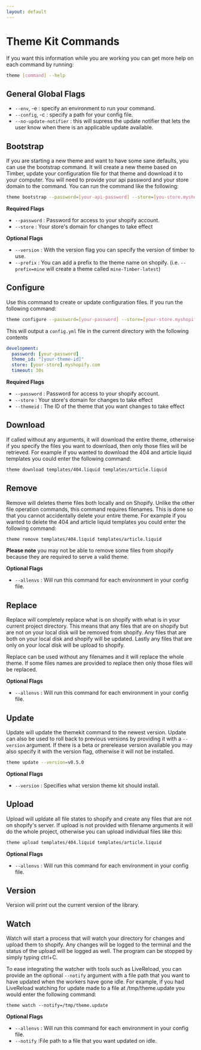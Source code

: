 ```yaml
---
layout: default
---
```

# Theme Kit Commands

If you want this information while you are working you can get more help on each
command by running:

```bash
theme [command] --help
```

## General Global Flags

- `--env`, -e : specify an environment to run your command.
- `--config`, -c : specify a path for your config file.
- `--no-update-notifier` : this will supress the update notifier that lets the
  user know when there is an applicable update available.

## Bootstrap

If you are starting a new theme and want to have some sane defaults, you can use
the bootstrap command. It will create a new theme based on Timber, update your
configuration file for that theme and download it to your computer. You will
need to provide your api password and your store domain to the command. You can
run the command like the following:

```bash
theme bootstrap --password=[your-api-password] --store=[you-store.myshopify.com]
```
**Required Flags**

* `--password` : Password for access to your shopify account.
* `--store` : Your store's domain for changes to take effect

**Optional Flags**

* `--version` : With the version flag you can specify the version of timber to use.
* `--prefix` : You can add a prefix to the theme name on shopify. (i.e. `--prefix=mine`
  will create a theme called `mine-Timber-latest`)

## Configure

Use this command to create or update configuration files. If you run the following
command:

```bash
theme configure --password=[your-password] --store=[your-store.myshopify.com] --themeid=[your-theme-id]
```

This will output a `config.yml` file in the current directory with the following contents

```yaml
development:
  password: [your-password]
  theme_id: "[your-theme-id]"
  store: [your-store].myshopify.com
  timeout: 30s
```

**Required Flags**

* `--password` : Password for access to your shopify account.
* `--store` : Your store's domain for changes to take effect
* `--themeid` : The ID of the theme that you want changes to take effect

## Download
If called without any arguments, it will download the entire theme, otherwise if
you specify the files you want to download, then only those files will be retrieved.
For example if you wanted to download the 404 and article liquid templates you
could enter the following command:

```bash
theme download templates/404.liquid templates/article.liquid
```


## Remove
Remove will deletes theme files both locally and on Shopify. Unlike the other file
operation commands, this command requires filenames. This is done so that you cannot
accidentally delete your entire theme. For example if you wanted to delete the 404
and article liquid templates you could enter the following command:

```bash
theme remove templates/404.liquid templates/article.liquid
```

**Please note** you may not be able to remove some files from shopify because they
are required to serve a valid theme.

**Optional Flags**

* `--allenvs` : Will run this command for each environment in your config file.

## Replace
Replace will completely replace what is on shopify with what is in your current
project directory. This means that any files that are on shopify but are not on
your local disk will be removed from shopify. Any files that are both on your local
disk and shopify will be updated. Lastly any files that are only on your local
disk will be upload to shopify.

Replace can be used without any filenames and it will replace the whole theme. If
some files names are provided to replace then only those files will be replaced.

**Optional Flags**

* `--allenvs` : Will run this command for each environment in your config file.

## Update
Update will update the themekit command to the newest version. Update can also be
used to roll back to previous versions by providing it with a `--version` argument.
If there is a beta or prerelease version available you may also specify it with
the version flag, otherwise it will not be installed.

```bash
theme update --version=v0.5.0
```

**Optional Flags**

* `--version` : Specifies what version theme kit should install.

## Upload
Upload will upldate all file states to shopify and create any files that are not
on shopify's server. If upload is not provided with filename arguments it will do
the whole project, otherwise you can upload individual files like this:

```bash
theme upload templates/404.liquid templates/article.liquid
```
**Optional Flags**

* `--allenvs` : Will run this command for each environment in your config file.

## Version
Version will print out the current version of the library.

## Watch
Watch will start a process that will watch your directory for changes and
upload them to shopify. Any changes will be logged to the terminal and the status
of the upload will be logged as well. The program can be stopped by simply typing
ctrl+C.

To ease integrating the watcher with tools such as LiveReload, you can provide
an the optional `--notify` argument with a file path  that you want to have updated
when the workers have gone idle. For example, if you had LiveReload watching for
update made to a file at /tmp/theme.update you would enter the following command:

```
theme watch --notify=/tmp/theme.update
```

**Optional Flags**

* `--allenvs` : Will run this command for each environment in your config file.
* `--notify` :File path to a file that you want updated on idle.
